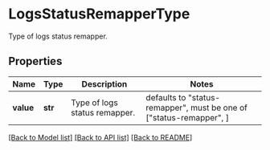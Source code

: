 # LogsStatusRemapperType

Type of logs status remapper.

## Properties

| Name      | Type    | Description                   | Notes                                                               |
| --------- | ------- | ----------------------------- | ------------------------------------------------------------------- |
| **value** | **str** | Type of logs status remapper. | defaults to "status-remapper", must be one of ["status-remapper", ] |

[[Back to Model list]](README.md#documentation-for-models) [[Back to API list]](README.md#documentation-for-api-endpoints) [[Back to README]](README.md)
